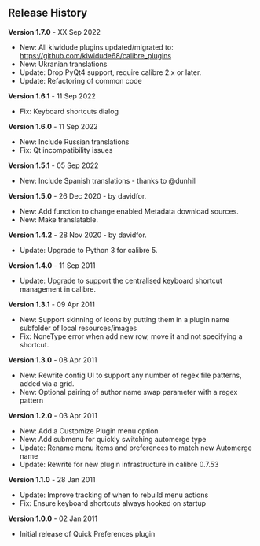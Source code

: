 ## Release History

**Version 1.7.0** - XX Sep 2022
- New: All kiwidude plugins updated/migrated to: https://github.com/kiwidude68/calibre_plugins
- New: Ukranian translations
- Update: Drop PyQt4 support, require calibre 2.x or later.
- Update: Refactoring of common code

**Version 1.6.1** - 11 Sep 2022
- Fix: Keyboard shortcuts dialog

**Version 1.6.0** - 11 Sep 2022
- New: Include Russian translations
- Fix: Qt incompatibility issues

**Version 1.5.1** - 05 Sep 2022
- New: Include Spanish translations - thanks to @dunhill

**Version 1.5.0** - 26 Dec 2020 - by davidfor.
- New: Add function to change enabled Metadata download sources.
- New: Make translatable.

**Version 1.4.2** - 28 Nov 2020 - by davidfor.
- Update: Upgrade to Python 3 for calibre 5.

**Version 1.4.0** - 11 Sep 2011
- Update: Upgrade to support the centralised keyboard shortcut management in calibre.

**Version 1.3.1** - 09 Apr 2011
- New: Support skinning of icons by putting them in a plugin name subfolder of local resources/images
- Fix: NoneType error when add new row, move it and not specifying a shortcut.

**Version 1.3.0** - 08 Apr 2011
- New: Rewrite config UI to support any number of regex file patterns, added via a grid.
- New: Optional pairing of author name swap parameter with a regex pattern

**Version 1.2.0** - 03 Apr 2011
- New: Add a Customize Plugin menu option
- New: Add submenu for quickly switching automerge type
- Update: Rename menu items and preferences to match new Automerge name
- Update: Rewrite for new plugin infrastructure in calibre 0.7.53

**Version 1.1.0** - 28 Jan 2011
- Update: Improve tracking of when to rebuild menu actions
- Fix: Ensure keyboard shortcuts always hooked on startup

**Version 1.0.0** - 02 Jan 2011
- Initial release of Quick Preferences plugin
